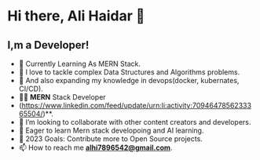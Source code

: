 # Hi there, Ali Haidar 👋

## I,m a  Developer!

- 🔭 Currently Learning As MERN Stack.
- 🌱 I love to tackle complex Data Structures and Algorithms problems.
- 🌱 And also expanding my knowledge in devops(docker, kubernates, CI/CD).
- 👨‍🏫 **MERN** Stack Developer
- (https://www.linkedin.com/feed/update/urn:li:activity:7094647856233365504/)**.
- 👯 I’m looking to collaborate with other content creators and developers.
- 📢 Eager to learn Mern stack developoing and AI learning.
- 🥅 2023 Goals: Contribute more to Open Source projects.
- 📫 How to reach me **alhi7896542@gmail.com**.
